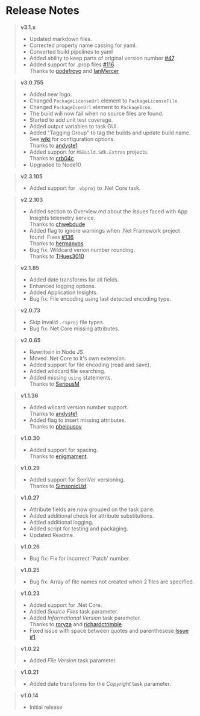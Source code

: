 # Release Notes
> **v3.1.x**
> - Updated markdown files.
> - Corrected property name cassing for yaml.
> - Converted build pipelines to yaml
> - Added ability to keep parts of original version number [#47](https://github.com/BMuuN/vsts-assemblyinfo-task/issues/47).
> - Added support for .prop files [#116](https://github.com/BMuuN/vsts-assemblyinfo-task/issues/116).  
> Thanks to [godefroyo](https://github.com/godefroyo) and [IanMercer](https://github.com/IanMercer)

> **v3.0.755**
> - Added new logo.
> - Changed `PackageLicenseUrl` element to `PackageLicenseFile`.
> - Changed `PackageIconUrl` element to `PackageIcon`.
> - The build will now fail when no source files are found.
> - Started to add unit test coverage.
> - Added output variables to task GUI.
> - Added "Tagging Group" to tag the builds and update build name. See [wiki](https://github.com/BMuuN/vsts-assemblyinfo-task/wiki/Build-Tagging) for configuration options.  
> Thanks to [andyste1](https://github.com/andyste1)
> - Added support for `MSBuild.Sdk.Extras` projects.  
> Thanks to [crb04c](https://github.com/crb04c)
> - Upgraded to Node10

> **v2.3.105**
> - Added support for `.vbproj` to .Net Core task.

> **v2.2.103**
> - Added section to Overview.md about the issues faced with App Insights telemetry service.  
> Thanks to [chwebdude](https://github.com/chwebdude)
> - Added flag to ignore warnings when .Net Framework project found. Fixes [#136](https://github.com/BMuuN/vsts-assemblyinfo-task/issues/136)  
> Thanks to [hermanvos](https://github.com/hermanvos)
> - Bug fix: Wildcard verion number rounding.  
> Thanks to [THues3010 ](https://github.com/THues3010)

> **v2.1.85**
> - Added date transforms for all fields.
> - Enhanced logging options.
> - Added Application Insights.
> - Bug fix: File encoding using last detected encoding type.

> **v2.0.73**
> - Skip invalid `.csproj` file types.
> - Bug fix: Net Core missing attributes.

> **v2.0.65**
> - Rewrittein in Node JS.
> - Moved .Net Core to it's own extension.
> - Added support for file encoding (read and save).
> - Added wildcard file searching.
> - Added missing `using` statements.  
> Thanks to [SeriousM](https://github.com/SeriousM)

> **v1.1.36**
> - Added wilcard version number support.  
> Thanks to [andyste1](https://github.com/andyste1)
> - Added flag to insert missing attributes.  
> Thanks to [pbelousov](https://github.com/pbelousov)

> **v1.0.30**
> - Added support for spacing.  
>  Thanks to [enigmament](https://github.com/enigmament).

> **v1.0.29**
> - Added support for SemVer versioning.  
>  Thanks to [SimsonicLtd](https://github.com/SimsonicLtd).

> **v1.0.27**
> - Attribute fields are now grouped on the task pane.
> - Added additional check for attribute substitutions.
> - Added additional logging.
> - Added script for testing and packaging.
> - Updated Readme.

> **v1.0.26**
> - Bug fix: Fix for incorrect 'Patch' number.

> **v1.0.25**
> - Bug fix: Array of file names not created when 2 files are specified.

> **v1.0.23**
> - Added support for .Net Core.
> - Added *Source Files* task parameter.
> - Added *Informational Version* task parameter.  
>  Thanks to [roryza](https://github.com/roryza) and [richardctrimble](https://github.com/richardctrimble).
> - Fixed issue with space between quotes and parenthesese [Issue #1](https://github.com/BMuuN/vsts-assemblyinfo-task/issues/1).

> **v1.0.22**
> - Added *File Version* task parameter.

> **v1.0.21**
> - Added date transforms for the *Copyright* task parameter.

> **v1.0.14**
> - Initial release
